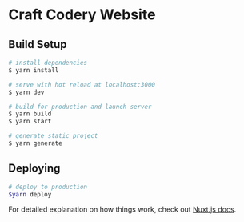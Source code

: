 # Craft Codery Website

## Build Setup

```bash
# install dependencies
$ yarn install

# serve with hot reload at localhost:3000
$ yarn dev

# build for production and launch server
$ yarn build
$ yarn start

# generate static project
$ yarn generate
```

## Deploying

```bash
# deploy to production
$yarn deploy
```

For detailed explanation on how things work, check out [Nuxt.js docs](https://nuxtjs.org).

